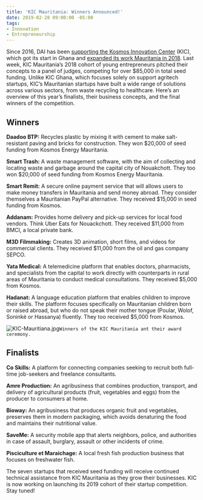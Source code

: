 ```yaml
---
title: 'KIC Mauritania: Winners Announced!'
date: 2019-02-28 09:00:00 -05:00
tags:
- Innovation
- Entrepreneurship
---
```


Since 2016, DAI has been [supporting the Kosmos Innovation Center](https://dai-global-digital.com/kosmos-innovation-center-wins-2018-p3-impact-award.html) (KIC), which got its start in Ghana and [expanded its work Mauritania in 2018](https://dai-global-digital.com/kic-expands-its-support-of-tech-driven-entrepreneurship-to-mauritania.html).  Last week, KIC Mauritania’s 2018 cohort of young entrepreneurs pitched their concepts to a panel of judges, competing for over $85,000 in total seed funding. Unlike KIC Ghana, which focuses solely on support agritech startups, KIC’s Mauritanian startups have built a wide range of solutions across various sectors, from waste recycling to healthcare. Here’s an overview of this year’s finalists, their business concepts, and the final winners of the competition.

<!--more-->

## Winners

**Daadoo BTP:** Recycles plastic by mixing it with cement to make salt-resistant paving and bricks for construction. They won $20,000 of seed funding from Kosmos Energy Mauritania.

**Smart Trash:** A waste management software, with the aim of collecting and locating waste and garbage around the capital city of Nouakchott. They too won $20,000 of seed funding from Kosmos Energy Mauritania.

**Smart Remit:** A secure online payment service that will allows users to make money transfers in Mauritania and send money abroad. They consider themselves a Mauritanian PayPal alternative. They received $15,000 in seed funding from Kosmos.

**Addanam:** Provides home delivery and pick-up services for local food vendors. Think Uber Eats for Nouackchott. They received $11,000 from BMCI, a local private bank.

**M3D Filmmaking:** Creates 3D animation, short films, and videos for commercial clients. They received $11,000 from the oil and gas company SEPCO.

**Yata Medical:** A telemedicine platform that enables doctors, pharmacists, and specialists from the capital to work directly with counterparts in rural areas of Mauritania to conduct medical consultations. They received $5,000 from Kosmos.

**Hadanat:** A language education platform that enables children to improve their skills. The platform focuses specifically on Mauritanian children born or raised abroad, but who do not speak their mother tongue (Poular, Wolof, Soninké or Hassanya) fluently.  They too received $5,000 from Kosmos.

![KIC-Mauritiana.jpg](/uploads/KIC-Mauritiana.jpg)`Winners of the KIC Mauritania ant their award ceremony.`

## Finalists

**Co Skills:** A platform for connecting companies seeking to recruit both full-time job-seekers and freelance consultants.

**Amre Production:** An agribusiness that combines production, transport, and delivery of agricultural products (fruit, vegetables and eggs) from the producer to consumers at home.

**Bioway:** An agribusiness that produces organic fruit and vegetables, preserves them in modern packaging, which avoids denaturing the food and maintains their nutritional value.

**SaveMe:** A security mobile app that alerts neighbors, police, and authorities in case of assault, burglary, assault or other incidents of crime.

**Pisciculture et Maraichage:** A local fresh fish production business that focuses on freshwater fish.

The seven startups that received seed funding will receive continued technical assistance from KIC Mauritania as they grow their businesses. KIC is now working on launching its 2019 cohort of their startup competition. Stay tuned!
